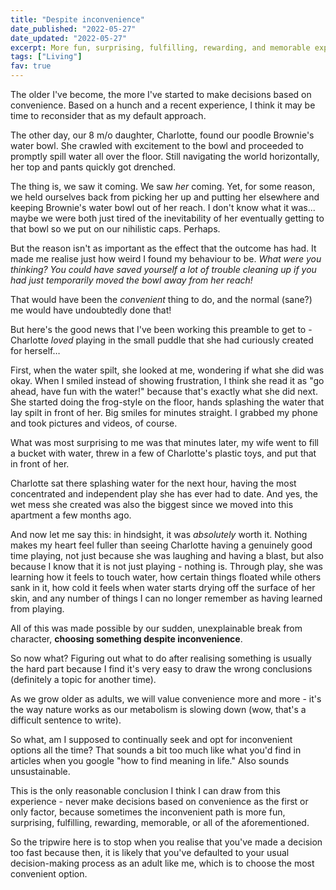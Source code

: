 ```yaml
---
title: "Despite inconvenience"
date_published: "2022-05-27"
date_updated: "2022-05-27"
excerpt: More fun, surprising, fulfilling, rewarding, and memorable experiences await us.
tags: ["Living"]
fav: true
---
```


The older I've become, the more I've started to make decisions based on convenience. Based on a hunch and a recent experience, I think it may be time to reconsider that as my default approach.

The other day, our 8 m/o daughter, Charlotte, found our poodle Brownie's water bowl. She crawled with excitement to the bowl and proceeded to promptly spill water all over the floor. Still navigating the world horizontally, her top and pants quickly got drenched.

The thing is, we saw it coming. We saw _her_ coming. Yet, for some reason, we held ourselves back from picking her up and putting her elsewhere and keeping Brownie's water bowl out of her reach. I don't know what it was... maybe we were both just tired of the inevitability of her eventually getting to that bowl so we put on our nihilistic caps. Perhaps.

But the reason isn't as important as the effect that the outcome has had. It made me realise just how weird I found my behaviour to be. _What were you thinking? You could have saved yourself a lot of trouble cleaning up if you had just temporarily moved the bowl away from her reach!_

That would have been the _convenient_ thing to do, and the normal (sane?) me would have undoubtedly done that!

But here's the good news that I've been working this preamble to get to - Charlotte _loved_ playing in the small puddle that she had curiously created for herself…

First, when the water spilt, she looked at me, wondering if what she did was okay. When I smiled instead of showing frustration, I think she read it as "go ahead, have fun with the water!" because that's exactly what she did next. She started doing the frog-style on the floor, hands splashing the water that lay spilt in front of her. Big smiles for minutes straight. I grabbed my phone and took pictures and videos, of course.

What was most surprising to me was that minutes later, my wife went to fill a bucket with water, threw in a few of Charlotte's plastic toys, and put that in front of her.

Charlotte sat there splashing water for the next hour, having the most concentrated and independent play she has ever had to date. And yes, the wet mess she created was also the biggest since we moved into this apartment a few months ago.

And now let me say this: in hindsight, it was _absolutely_ worth it. Nothing makes my heart feel fuller than seeing Charlotte having a genuinely good time playing, not just because she was laughing and having a blast, but also because I know that it is not just playing - nothing is. Through play, she was learning how it feels to touch water, how certain things floated while others sank in it, how cold it feels when water starts drying off the surface of her skin, and any number of things I can no longer remember as having learned from playing.

All of this was made possible by our sudden, unexplainable break from character, **choosing something despite inconvenience**.

So now what? Figuring out what to do after realising something is usually the hard part because I find it's very easy to draw the wrong conclusions (definitely a topic for another time).

As we grow older as adults, we will value convenience more and more - it's the way nature works as our metabolism is slowing down (wow, that's a difficult sentence to write).

So what, am I supposed to continually seek and opt for inconvenient options all the time? That sounds a bit too much like what you'd find in articles when you google "how to find meaning in life." Also sounds unsustainable.

This is the only reasonable conclusion I think I can draw from this experience - never make decisions based on convenience as the first or only factor, because sometimes the inconvenient path is more fun, surprising, fulfilling, rewarding, memorable, or all of the aforementioned.

So the tripwire here is to stop when you realise that you've made a decision too fast because then, it is likely that you've defaulted to your usual decision-making process as an adult like me, which is to choose the most convenient option.
